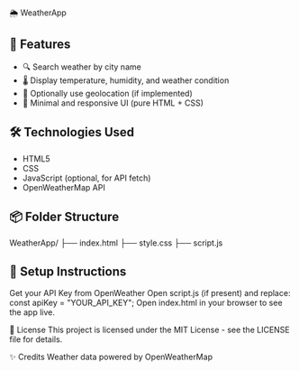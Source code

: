  🌦️ WeatherApp

## 🚀 Features

- 🔍 Search weather by city name  
- 🌡️ Display temperature, humidity, and weather condition
- 📍 Optionally use geolocation (if implemented)
- 🧼 Minimal and responsive UI (pure HTML + CSS)

## 🛠️ Technologies Used
- HTML5
- CSS  
- JavaScript (optional, for API fetch)
- OpenWeatherMap API

## 📦 Folder Structure

WeatherApp/
├── index.html
├── style.css
├── script.js 

## 🔧 Setup Instructions
Get your API Key from OpenWeather
Open script.js (if present) and replace:
const apiKey = "YOUR_API_KEY";
Open index.html in your browser to see the app live.

📄 License
This project is licensed under the MIT License - see the LICENSE file for details.

✨ Credits
Weather data powered by OpenWeatherMap
